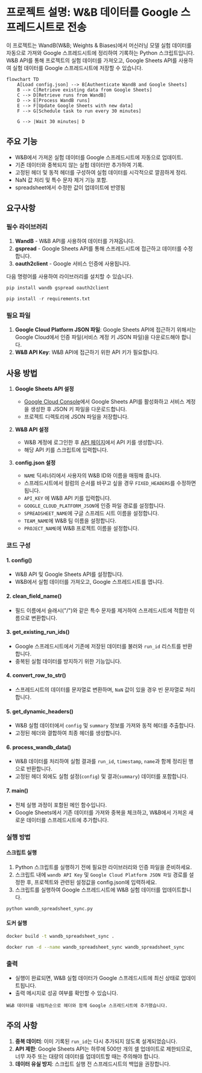 # 프로젝트 설명: W&B 데이터를 Google 스프레드시트로 전송

이 프로젝트는 WandB(W&B; Weights & Biases)에서 머신러닝 모델 실험 데이터를 자동으로 가져와 Google 스프레드시트에 정리하여 기록하는 Python 스크립트입니다. W&B API를 통해 프로젝트의 실험 데이터를 가져오고, Google Sheets API를 사용하여 실험 데이터를 Google 스프레드시트에 저장할 수 있습니다.

```mermaid
flowchart TD
    A[Load config.json] --> B[Authenticate WandB and Google Sheets]
    B --> C[Retrieve existing data from Google Sheets]
    C --> D[Retrieve runs from WandB]
    D --> E[Process WandB runs]
    E --> F[Update Google Sheets with new data]
    F --> G[Schedule task to run every 30 minutes]

    G --> |Wait 30 minutes| D
```

## 주요 기능

- W&B에서 가져온 실험 데이터를 Google 스프레드시트에 자동으로 업데이트.
- 기존 데이터와 중복되지 않는 실험 데이터만 추가하여 기록.
- 고정된 헤더 및 동적 헤더를 구성하여 실험 데이터를 시각적으로 깔끔하게 정리.
- NaN 값 처리 및 특수 문자 제거 기능 포함.
- spreadsheet에서 수정한 값이 업데이트에 반영됨 

## 요구사항

### 필수 라이브러리

1. **WandB** - W&B API를 사용하여 데이터를 가져옵니다.
2. **gspread** - Google Sheets API를 통해 스프레드시트에 접근하고 데이터를 수정합니다.
3. **oauth2client** - Google 서비스 인증에 사용됩니다.

다음 명령어를 사용하여 라이브러리를 설치할 수 있습니다.

```bash
pip install wandb gspread oauth2client
```

```python
pip install -r requirements.txt
```

### 필요 파일

1. **Google Cloud Platform JSON 파일**: Google Sheets API에 접근하기 위해서는 Google Cloud에서 인증 파일(서비스 계정 키 JSON 파일)을 다운로드해야 합니다.
2. **W&B API Key**: W&B API에 접근하기 위한 API 키가 필요합니다.

## 사용 방법

1. **Google Sheets API 설정**
   - [Google Cloud Console](https://console.cloud.google.com/)에서 Google Sheets API를 활성화하고 서비스 계정을 생성한 후 JSON 키 파일을 다운로드합니다.
   - 프로젝트 디렉토리에 JSON 파일을 저장합니다.

2. **W&B API 설정**
   - W&B 계정에 로그인한 후 [API 페이지](https://wandb.ai/authorize)에서 API 키를 생성합니다.
   - 해당 API 키를 스크립트에 입력합니다.

3. **config.json 설정**

   - `NAME` 딕셔너리에서 사용자의 W&B ID와 이름을 매핑해 줍니다.
   - 스프레드시트에서 컬럼의 순서를 바꾸고 싶을 경우 `FIXED_HEADERS`를 수정하면 됩니다.
   - `API_KEY` 에 W&B API 키를 입력합니다.
   - `GOOGLE_CLOUD_PLATFORM_JSON`에 인증 파일 경로를 설정합니다.
   - `SPREADSHEET_NAME`에 구글 스프레드 시트 이름을 설정합니다.
   - `TEAM_NAME`에 W&B 팀 이름을 설정합니다.
   - `PROJECT_NAME`에 W&B 프로젝트 이름을 설정합니다.

### 코드 구성

#### 1. **config()**
   - W&B API 및 Google Sheets API를 설정합니다.
   - W&B에서 실험 데이터를 가져오고, Google 스프레드시트를 엽니다.

#### 2. **clean_field_name()**
   - 필드 이름에서 슬래시("/")와 같은 특수 문자를 제거하여 스프레드시트에 적합한 이름으로 변환합니다.

#### 3. **get_existing_run_ids()**
   - Google 스프레드시트에서 기존에 저장된 데이터를 불러와 `run_id` 리스트를 반환합니다.
   - 중복된 실험 데이터를 방지하기 위한 기능입니다.

#### 4. **convert_row_to_str()**
   - 스프레드시트의 데이터를 문자열로 변환하며, `NaN` 값이 있을 경우 빈 문자열로 처리합니다.

#### 5. **get_dynamic_headers()**
   - W&B 실험 데이터에서 `config` 및 `summary` 정보를 가져와 동적 헤더를 추출합니다.
   - 고정된 헤더와 결합하여 최종 헤더를 생성합니다.

#### 6. **process_wandb_data()**
   - W&B 데이터를 처리하여 실험 결과를 `run_id`, `timestamp`, `name`과 함께 정리된 행으로 반환합니다.
   - 고정된 헤더 외에도 실험 설정(`config`) 및 결과(`summary`) 데이터를 포함합니다.

#### 7. **main()**
   - 전체 실행 과정이 포함된 메인 함수입니다.
   - Google Sheets에서 기존 데이터를 가져와 중복을 체크하고, W&B에서 가져온 새로운 데이터를 스프레드시트에 추가합니다.

### 실행 방법

#### 스크립트 실행
1. Python 스크립트를 실행하기 전에 필요한 라이브러리와 인증 파일을 준비하세요.
2. 스크립트 내에 `wandb API Key` 및 `Google Cloud Platform JSON 파일` 경로를 설정한 후, 프로젝트와 관련된 설정값을 config.json에  입력하세요.
3. 스크립트를 실행하여 Google 스프레드시트에 W&B 실험 데이터를 업데이트합니다.

```bash
python wandb_spreadsheet_sync.py
```

#### 도커 실행
```bash
docker build -t wandb_spreadsheet_sync .
```
```bash
docker run -d --name wandb_spreadsheet_sync wandb_spreadsheet_sync
```

### 출력
- 실행이 완료되면, W&B 실험 데이터가 Google 스프레드시트에 최신 상태로 업데이트됩니다.
- 출력 메시지로 성공 여부를 확인할 수 있습니다.

```text
W&B 데이터를 내림차순으로 헤더와 함께 Google 스프레드시트에 추가했습니다.
```

## 주의 사항

1. **중복 데이터**: 이미 기록된 `run_id`는 다시 추가되지 않도록 설계되었습니다.
2. **API 제한**: Google Sheets API는 하루에 500만 개의 셀 업데이트로 제한되므로, 너무 자주 또는 대량의 데이터를 업데이트할 때는 주의해야 합니다.
3. **데이터 유실 방지**: 스크립트 실행 전 스프레드시트의 백업을 권장합니다.